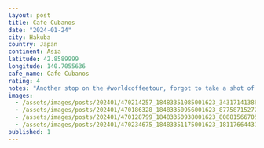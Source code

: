 ```yaml
---
layout: post
title: Cafe Cubanos
date: "2024-01-24"
city: Hakuba
country: Japan
continent: Asia
latitude: 42.8589999
longitude: 140.7055636
cafe_name: Cafe Cubanos
rating: 4
notes: "Another stop on the #worldcoffeetour, forgot to take a shot of the 'long black' I had, sure was tasty tho."
images:
  - /assets/images/posts/202401/470214257_18483351085001623_3431714138889642537_n_18013545437284999.jpg
  - /assets/images/posts/202401/470186328_18483350956001623_8775871527206510909_n_17995298996285474.jpg
  - /assets/images/posts/202401/470128799_18483350938001623_8088156670523509628_n_18002570810343108.jpg
  - /assets/images/posts/202401/470234675_18483351175001623_1811766443133450863_n_18039644587587958.jpg
published: 1
---
```

